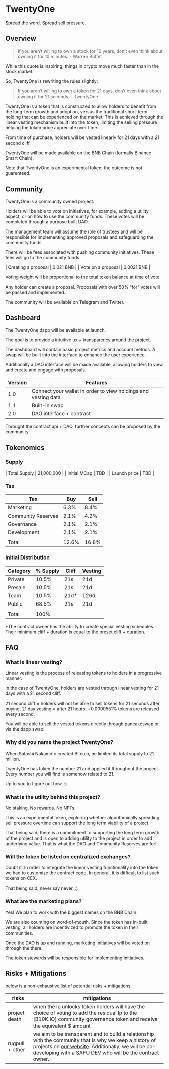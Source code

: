 # TwentyOne
Spread the word. Spread sell pressure.

## Overview

> If you aren’t willing to own a stock for 10 years, don’t even think about owning it for 10 minutes. - Warren Buffet

While this quote is inspiring, things in crypto move much faster than in the stock market.

So, TwentyOne is rewriting the rules slightly:

> If you aren’t willing to own a token for 21 days, don’t even think about owning it for 21 seconds. - TwentyOne

TwentyOne is a token that is constructed to allow holders to benefit from the long-term growth and adoption, versus the traditional short-term holding that can be experienced on the market. This is achieved through the linear vesting mechanism built into the token, limiting the selling pressure helping the token price appreciate over time.

From time of purchase, holders will be vested linearly for 21 days with a 21 second cliff.

TwentyOne will be made available on the BNB Chain (formally Binance Smart Chain).

Note that TwentyOne is an experimental token, the outcome is not guarenteed.

## Community

TwentyOne is a community owned project.

Holders will be able to vote on initiatives, for example, adding a utility aspect, or on how to use the community funds. These votes will be completed through a purpose built DAO.

The management team will assume the role of trustees and will be responsible for implementing approved proposals and safeguarding the community funds.

There will be fees associated with pushing community initiatives. These fees will go to the community funds.

| Creating a proposal   | 0.021 BNB     |
| Vote on a proposal    | 0.0021 BNB    |

Voting weight will be proportional to the total token balance at time of vote.

Any holder can create a proposal.
Proposals with over 50% “for” votes will be passed and implemented.

The community will be available on Telegram and Twitter.

## Dashboard

The TwentyOne dapp will be available at launch.

The goal is to provide a intuitive ux + transparency around the project.

The dashboard will contain basic project metrics and account metrics. A swap will be built into the interface to enhance the user experience.

Additionally a DAO interface will be made available, allowing holders to view and create and engage with proposals.


| Version   | Features |
|-----------|----------|
| 1.0       | Connect your wallet in order to view holdings and vesting data |
| 1.1       | Built-in swap |
| 2.0       | DAO interface + contract |

Throught the contract api + DAO, further concepts can be proposed by the community.

## Tokenomics

### Supply

| Total Supply  | 21,000,000 |
| Initial MCap  | TBD |
| Launch price  | TBD |

### Tax

| Tax                   | Buy   | Sell  |
|-----------------------|-------|-------|
| Marketing             | 6.3%  | 8.4%  |
| Community Reserves    | 2.1%  | 4.2%  |
| Governance            | 2.1%  | 2.1%  |
| Development           | 2.1%  | 2.1%  |
|                       |       |       |
| Total                 | 12.6% | 16.8% |

### Initial Distribution

| Category  | % Supply  | Cliff | Vesting   |
|-----------|-----------|-------|-----------|
| Private   | 10.5%     | 21s   | 21d       |
| Presale   | 10.5%     | 21s   | 21d       |
| Team      | 10.5%     | 21d*  | 126d      |
| Public    | 68.5%     | 21s   | 21d       |
|           |           |       |           |
| Total     | 100%      |       |           |

*The contract owner has the ability to create special vesting schedules. Their minimum cliff + duration is equal to the preset cliff + duration.

## FAQ

### What is linear vesting?

Linear vesting is the process of releasing tokens to holders in a progressive manner. 

In the case of TwentyOne, holders are vested through linear vesting for 21 days with a 21 second cliff.

21 second cliff = holders will not be able to sell tokens for 21 seconds after buying.
21 day vesting = after 21 hours, ~0.0000551% tokens are released every second.

You will be able to sell the vested tokens directly through pancakeswap or via the dapp swap.

### Why did you name the project TwentyOne?

When Satoshi Nakamoto created Bitcoin, he limited its total supply to 21 million.

TwentyOne has taken the number 21 and applied it throughout the project. Every number you will find is somehow related to 21.

Up to you to figure out how. :)

### What is the utility behind this project?

No staking. No rewards. No NFTs.

This is an experimental token, exploring whether algorithmically spreading sell pressure overtime can support the long term viability of a project.

That being said, there is a commitment to supporting the long term growth of the project and is open to adding utility to the project in order to add underlying value. That is what the DAO and Community Reserves are for!

### Will the token be listed on centralized exchanges?

Doubt it. In order to integrate the linear vesting functionality into the token we had to customize the contract code. In general, it is difficult to list such tokens on CEX.

That being said, never say never. :)

### What are the marketing plans?

Yes! We plan to work with the biggest names on the BNB Chain.

We are also counting on word-of-mouth. Since the token has in-built vesting, all holders are incentivized to promote the token in their communities.

Once the DAO is up and running, marketing initiatives will be voted on through the there.

The token stewards will be responsible for implementing initiatives.

## Risks + Mitigations

below is a non-exhaustive list of potential risks + mitigations

| risks | mitigations |
|-------|-------------|
| project death | when the lp unlocks token holders will have the choice of voting to add the residual lp to the [B10K.IO] community governance token and receive the equivalent $ amount |
| rugpull + other | we aim to be transparent and to build a relationship with the community that is why we keep a history of projects on [our website](https://b10k.io). Additionally, we will be co-developing with a SAFU DEV who will be the contract owner. |